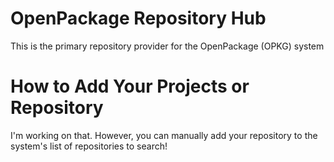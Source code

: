 # OpenPackage Repository Hub
This is the primary repository provider for the OpenPackage (OPKG) system

# How to Add Your Projects or Repository
I'm working on that. However, you can manually add your repository to the system's list of repositories to search!